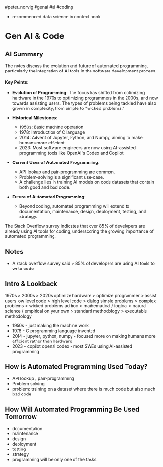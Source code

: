 
#peter_norvig #genai #ai #coding

- recommended data science in context book

# Gen AI & Code

## AI Summary

The notes discuss the evolution and future of automated programming, particularly the integration of AI tools in the software development process.

#### Key Points:

- **Evolution of Programming**: The focus has shifted from optimizing hardware in the 1970s to optimizing programmers in the 2000s, and now towards assisting users. The types of problems being tackled have also grown in complexity, from simple to "wicked problems."
    
- **Historical Milestones**:
    
    - 1950s: Basic machine operation
    - 1978: Introduction of C language
    - 2014: Advent of Jupyter, Python, and Numpy, aiming to make humans more efficient
    - 2023: Most software engineers are now using AI-assisted programming tools like OpenAI's Codex and Copilot
- **Current Uses of Automated Programming**:
    
    - API lookup and pair-programming are common.
    - Problem-solving is a significant use-case.
    - A challenge lies in training AI models on code datasets that contain both good and bad code.
- **Future of Automated Programming**:
    
    - Beyond coding, automated programming will extend to documentation, maintenance, design, deployment, testing, and strategy.

The Stack Overflow survey indicates that over 85% of developers are already using AI tools for coding, underscoring the growing importance of automated programming.

## Notes

- A stack overflow survey said > 85% of developers are using AI tools to write code

## Intro & Lookback


1970s > 2000s > 2020s
optimize hardware > optimize programmer > assist users
low level code > high level code > dialog
simple problems > complex problems > wicked problems
ad hoc > mathematical / logical > natural science / empirical
on your own > standard methodology > executable methodology

- 1950s - just making the machine work
- 1978 - C programming language invented
- 2014 - jupyter, python, numpy - focused more on making humans more efficient rather than hardware
- 2023 - copilot openai codex - most SWEs using AI-assisted programming

## How is Automated Programming Used Today?

- API lookup / pair-programming
- Problem solving
- problem: training on a dataset where there is much code but also much bad code

## How Will Automated Programming Be Used Tomorrow

- documentation
- maintenance
- design
- deployment
- testing
- strategy
- programming will be only one of the tasks



